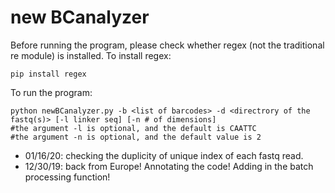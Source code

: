 # new BCanalyzer
Before running the program, please check whether regex (not the traditional re module) is installed. To install regex:
```
pip install regex
```
To run the program:
```
python newBCanalyzer.py -b <list of barcodes> -d <directrory of the fastq(s)> [-l linker seq] [-n # of dimensions]
#the argument -l is optional, and the default is CAATTC
#the argument -n is optional, and the default value is 2
```
- 01/16/20: checking the duplicity of unique index of each fastq read.
- 12/30/19: back from Europe! Annotating the code! Adding in the batch processing function!

